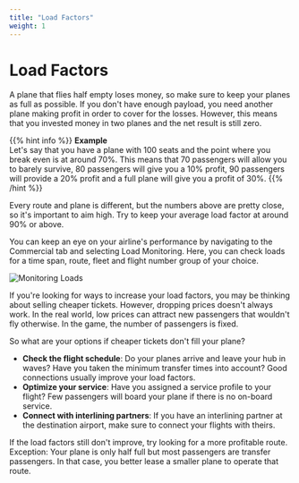 ```yaml
---
title: "Load Factors"
weight: 1
---
```


# Load Factors
                  
A plane that flies half empty loses money, so make sure to keep your planes as full as possible. If you don't have enough payload, you need another plane making profit in order to cover for the losses. However, this means that you invested money in two planes and the net result is still zero.

{{% hint info %}}
**Example**  
Let's say that you have a plane with 100 seats and the point where you break even is at around 70%. This means that 70 passengers will allow you to barely survive, 80 passengers will give you a 10% profit, 90 passengers will provide a 20% profit and a full plane will give you a profit of 30%. 
{{% /hint %}}

Every route and plane is different, but the numbers above are pretty close, so it's important to aim high. Try to keep your average load factor at around 90% or above.

You can keep an eye on your airline's performance by navigating to the Commercial tab and selecting Load Monitoring. Here, you can check loads for a time span, route, fleet and flight number group of your choice. 

![Monitoring Loads](loads_01.png "Monitoring Loads")

If you're looking for ways to increase your load factors, you may be thinking about selling cheaper tickets. However, dropping prices doesn't always work. In the real world, low prices can attract new passengers that wouldn't fly otherwise. In the game, the number of passengers is fixed. 

So what are your options if cheaper tickets don't fill your plane?

* **Check the flight schedule**: Do your planes arrive and leave your hub in waves? Have you taken the minimum transfer times into account? Good connections usually improve your load factors.
* **Optimize your service**: Have you assigned a service profile to your flight? Few passengers will board your plane if there is no on-board service.
* **Connect with interlining partners**: If you have an interlining partner at the destination airport, make sure to connect your flights with theirs.

If the load factors still don't improve, try looking for a more profitable route. Exception: Your plane is only half full but most passengers are transfer passengers. In that case, you better lease a smaller plane to operate that route.
